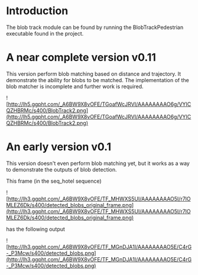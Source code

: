 # Introduction #

The blob track module can be found by running the BlobTrackPedestrian executable found in the project.

# A near complete version v0.11 #
This version perform blob matching based on distance and trajectory. It demonstrate the ability for blobs to be matched. The implementation of the blob matcher is incomplete and further work is required.

![http://lh5.ggpht.com/_A6BW9X8vOFE/TGoafWcJRVI/AAAAAAAAO6g/VYICQZHBRMc/s400/BlobTrack2.png](http://lh5.ggpht.com/_A6BW9X8vOFE/TGoafWcJRVI/AAAAAAAAO6g/VYICQZHBRMc/s400/BlobTrack2.png)

# An early version v0.1 #

This version doesn't even perform blob matching yet, but it works as a way to demonstrate the outputs of blob detection.

This frame (in the seq\_hotel sequence)

![http://lh3.ggpht.com/_A6BW9X8vOFE/TF_MHWXS5UI/AAAAAAAAO5I/r7lOMLEZ6Dk/s400/detected_blobs_original_frame.png](http://lh3.ggpht.com/_A6BW9X8vOFE/TF_MHWXS5UI/AAAAAAAAO5I/r7lOMLEZ6Dk/s400/detected_blobs_original_frame.png)

has the following output

![http://lh3.ggpht.com/_A6BW9X8vOFE/TF_MGnDJA1I/AAAAAAAAO5E/C4rG-_P3Mcw/s400/detected_blobs.png](http://lh3.ggpht.com/_A6BW9X8vOFE/TF_MGnDJA1I/AAAAAAAAO5E/C4rG-_P3Mcw/s400/detected_blobs.png)